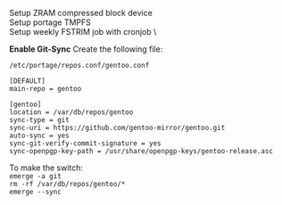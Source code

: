 Setup ZRAM compressed block device \
Setup portage TMPFS \
Setup weekly FSTRIM job with cronjob \


**Enable Git-Sync**
Create the following file:

```
/etc/portage/repos.conf/gentoo.conf 

[DEFAULT]
main-repo = gentoo

[gentoo]
location = /var/db/repos/gentoo
sync-type = git
sync-uri = https://github.com/gentoo-mirror/gentoo.git
auto-sync = yes
sync-git-verify-commit-signature = yes
sync-openpgp-key-path = /usr/share/openpgp-keys/gentoo-release.asc
```

To make the switch: \
`emerge -a git` \
`rm -rf /var/db/repos/gentoo/*` \
`emerge --sync`
